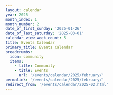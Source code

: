 ```yaml
---
layout: calendar
year: 2025
month_index: 1
month_number: 2
date_of_first_sunday: '2025-01-26'
date_of_last_saturday: '2025-03-01'
calendar_view_week_count: 5
title: Events Calendar
primary_title: Events Calendar
breadcrumbs:
  icon: community
  items:
    - title: Community
    - title: Events
      url: '/events/calendar/2025/february/'
permalink: '/events/calendar/2025/february/'
redirect_from: '/events/calendar/2025-02.html'
---
```

